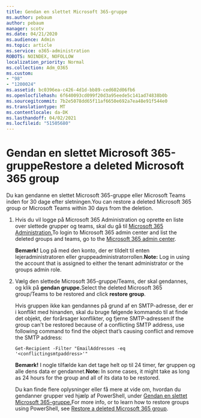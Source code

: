 ```yaml
---
title: Gendan en slettet Microsoft 365-gruppe
ms.author: pebaum
author: pebaum
manager: scotv
ms.date: 04/21/2020
ms.audience: Admin
ms.topic: article
ms.service: o365-administration
ROBOTS: NOINDEX, NOFOLLOW
localization_priority: Normal
ms.collection: Adm_O365
ms.custom:
- "98"
- "1200024"
ms.assetid: bc0396ea-c426-4d1d-bb89-ced602d06fb6
ms.openlocfilehash: 6f640093cd099f20d3a95eede5c141ad74838b0b
ms.sourcegitcommit: 7b2e5078dd65f11af6650e692a7ea48e91f544e0
ms.translationtype: MT
ms.contentlocale: da-DK
ms.lasthandoff: 04/02/2021
ms.locfileid: "51505680"
---
```

# <a name="restore-a-deleted-microsoft-365-group"></a><span data-ttu-id="a3ad8-102">Gendan en slettet Microsoft 365-gruppe</span><span class="sxs-lookup"><span data-stu-id="a3ad8-102">Restore a deleted Microsoft 365 group</span></span>

<span data-ttu-id="a3ad8-103">Du kan gendanne en slettet Microsoft 365-gruppe eller Microsoft Teams inden for 30 dage efter sletningen.</span><span class="sxs-lookup"><span data-stu-id="a3ad8-103">You can restore a deleted Microsoft 365 group or Microsoft Teams within 30 days from the deletion.</span></span>

1. <span data-ttu-id="a3ad8-104">Hvis du vil logge på Microsoft 365 Administration og oprette en liste over slettede grupper og teams, skal du gå til [Microsoft 365 Administration.](https://aka.ms/RestoreDeletedGroup)</span><span class="sxs-lookup"><span data-stu-id="a3ad8-104">To login to Microsoft 365 admin center and list the deleted groups and teams, go to the [Microsoft 365 admin center](https://aka.ms/RestoreDeletedGroup).</span></span>

    <span data-ttu-id="a3ad8-105">**Bemærk!** Log på med den konto, der er tildelt til enten lejeradministratoren eller gruppeadministratorrollen.</span><span class="sxs-lookup"><span data-stu-id="a3ad8-105">**Note:** Log in using the account that is assigned to either the tenant administrator or the groups admin role.</span></span>

1. <span data-ttu-id="a3ad8-106">Vælg den slettede Microsoft 365-gruppe/Teams, der skal gendannes, og klik på **gendan gruppe.**</span><span class="sxs-lookup"><span data-stu-id="a3ad8-106">Select the deleted Microsoft 365 group/Teams to be restored and click **restore group**.</span></span>

    <span data-ttu-id="a3ad8-107">Hvis gruppen ikke kan gendannes på grund af en SMTP-adresse, der er i konflikt med hinanden, skal du bruge følgende kommando til at finde det objekt, der forårsager konflikter, og fjerne SMTP-adressen:</span><span class="sxs-lookup"><span data-stu-id="a3ad8-107">If the group can't be restored because of a conflicting SMTP address, use following command to find the object that’s causing conflict and remove the SMTP address:</span></span>

    `Get-Recipient -Filter "EmailAddresses -eq '<conflictingsmtpaddress>'"`

    <span data-ttu-id="a3ad8-108">**Bemærk!** I nogle tilfælde kan det tage helt op til 24 timer, før gruppen og alle dens data er gendannet.</span><span class="sxs-lookup"><span data-stu-id="a3ad8-108">**Note:** In some cases, it might take as long as 24 hours for the group and all of its data to be restored.</span></span>

    <span data-ttu-id="a3ad8-109">Du kan finde flere oplysninger eller få mere at vide om, hvordan du gendanner grupper ved hjælp af PowerShell, under [Gendan en slettet Microsoft 365-gruppe.](https://go.microsoft.com/fwlink/?linkid=867802)</span><span class="sxs-lookup"><span data-stu-id="a3ad8-109">For more info, or to learn how to restore groups using PowerShell, see [Restore a deleted Microsoft 365 group](https://go.microsoft.com/fwlink/?linkid=867802).</span></span>